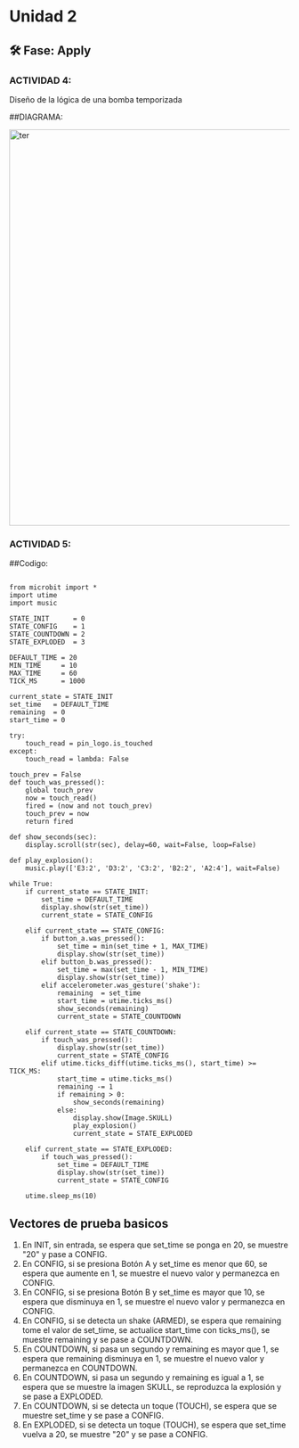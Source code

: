 # Unidad 2


## 🛠 Fase: Apply


### ACTIVIDAD 4:
Diseño de la lógica de una bomba temporizada

##DIAGRAMA:

<img width="1215" height="711" alt="ter" src="https://github.com/user-attachments/assets/aa6adfe8-2652-4791-ac61-5684a37ec802" />

### ACTIVIDAD 5:

##Codigo:

````

from microbit import *
import utime
import music

STATE_INIT      = 0
STATE_CONFIG    = 1
STATE_COUNTDOWN = 2
STATE_EXPLODED  = 3

DEFAULT_TIME = 20
MIN_TIME     = 10
MAX_TIME     = 60
TICK_MS      = 1000

current_state = STATE_INIT
set_time   = DEFAULT_TIME
remaining  = 0
start_time = 0

try:
    touch_read = pin_logo.is_touched
except:
    touch_read = lambda: False

touch_prev = False
def touch_was_pressed():
    global touch_prev
    now = touch_read()
    fired = (now and not touch_prev)
    touch_prev = now
    return fired

def show_seconds(sec):
    display.scroll(str(sec), delay=60, wait=False, loop=False)

def play_explosion():
    music.play(['E3:2', 'D3:2', 'C3:2', 'B2:2', 'A2:4'], wait=False)

while True:
    if current_state == STATE_INIT:
        set_time = DEFAULT_TIME
        display.show(str(set_time))
        current_state = STATE_CONFIG

    elif current_state == STATE_CONFIG:
        if button_a.was_pressed():
            set_time = min(set_time + 1, MAX_TIME)
            display.show(str(set_time))
        elif button_b.was_pressed():
            set_time = max(set_time - 1, MIN_TIME)
            display.show(str(set_time))
        elif accelerometer.was_gesture('shake'):
            remaining  = set_time
            start_time = utime.ticks_ms()
            show_seconds(remaining)
            current_state = STATE_COUNTDOWN

    elif current_state == STATE_COUNTDOWN:
        if touch_was_pressed():
            display.show(str(set_time))
            current_state = STATE_CONFIG
        elif utime.ticks_diff(utime.ticks_ms(), start_time) >= TICK_MS:
            start_time = utime.ticks_ms()
            remaining -= 1
            if remaining > 0:
                show_seconds(remaining)
            else:
                display.show(Image.SKULL)
                play_explosion()
                current_state = STATE_EXPLODED

    elif current_state == STATE_EXPLODED:
        if touch_was_pressed():
            set_time = DEFAULT_TIME
            display.show(str(set_time))
            current_state = STATE_CONFIG

    utime.sleep_ms(10)

````

## Vectores de prueba basicos

1. En INIT, sin entrada, se espera que set_time se ponga en 20, se muestre "20" y pase a CONFIG.
2. En CONFIG, si se presiona Botón A y set_time es menor que 60, se espera que aumente en 1, se muestre el nuevo valor y permanezca en CONFIG.
3. En CONFIG, si se presiona Botón B y set_time es mayor que 10, se espera que disminuya en 1, se muestre el nuevo valor y permanezca en CONFIG.
4. En CONFIG, si se detecta un shake (ARMED), se espera que remaining tome el valor de set_time, se actualice start_time con ticks_ms(), se muestre remaining y se pase a COUNTDOWN.
5. En COUNTDOWN, si pasa un segundo y remaining es mayor que 1, se espera que remaining disminuya en 1, se muestre el nuevo valor y permanezca en COUNTDOWN.
6. En COUNTDOWN, si pasa un segundo y remaining es igual a 1, se espera que se muestre la imagen SKULL, se reproduzca la explosión y se pase a EXPLODED.
7. En COUNTDOWN, si se detecta un toque (TOUCH), se espera que se muestre set_time y se pase a CONFIG.
8. En EXPLODED, si se detecta un toque (TOUCH), se espera que set_time vuelva a 20, se muestre "20" y se pase a CONFIG.

